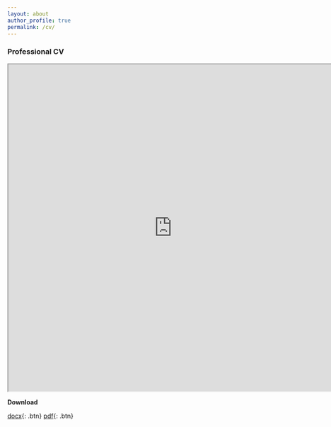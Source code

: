 ```yaml
---
layout: about
author_profile: true
permalink: /cv/
---
```

### Professional CV

<iframe src="https://docs.google.com/document/d/e/2PACX-1vStwxQz23JrT1MgUlCXBhxZ_XyLdfjd81qWXf90rz-bXZTUhnVsFmLrXt6WIJm9PbZMgIX2kaIKsjol/pub?embedded=true" width="740" height="740"></iframe>

**Download**

[docx](https://docs.google.com/document/d/1aoWOBv14H9gKXqWGlfzD7aqBqMoTDJTKG8LJZwttJc0/export?format=docx){: .btn}
[pdf](https://docs.google.com/document/d/1aoWOBv14H9gKXqWGlfzD7aqBqMoTDJTKG8LJZwttJc0/export?format=pdf){: .btn}
